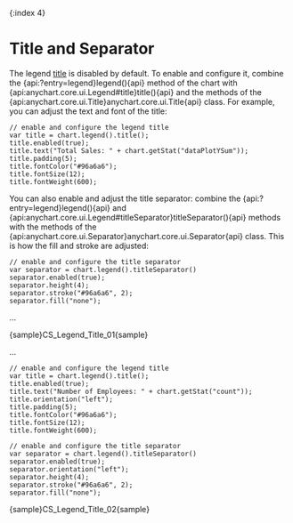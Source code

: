 {:index 4}
# Title and Separator

The legend [title](../Title) is disabled by default. To enable and configure it, combine the {api:?entry=legend}legend(){api} method of the chart with {api:anychart.core.ui.Legend#title}title(){api} and the methods of the {api:anychart.core.ui.Title}anychart.core.ui.Title{api} class. For example, you can adjust the text and font of the title:

```
// enable and configure the legend title
var title = chart.legend().title();
title.enabled(true);
title.text("Total Sales: " + chart.getStat("dataPlotYSum"));
title.padding(5);
title.fontColor("#96a6a6");
title.fontSize(12);
title.fontWeight(600);
```

You can also enable and adjust the title separator: combine the {api:?entry=legend}legend(){api} and {api:anychart.core.ui.Legend#titleSeparator}titleSeparator(){api} methods with the methods of the {api:anychart.core.ui.Separator}anychart.core.ui.Separator{api} class. This is how the fill and stroke are adjusted:

```
// enable and configure the title separator
var separator = chart.legend().titleSeparator()
separator.enabled(true);
separator.height(4);
separator.stroke("#96a6a6", 2);
separator.fill("none");
```

...

{sample}CS\_Legend\_Title\_01{sample}

...

```
// enable and configure the legend title
var title = chart.legend().title();
title.enabled(true);
title.text("Number of Employees: " + chart.getStat("count"));
title.orientation("left");
title.padding(5);
title.fontColor("#96a6a6");
title.fontSize(12);
title.fontWeight(600);

// enable and configure the title separator
var separator = chart.legend().titleSeparator()
separator.enabled(true);
separator.orientation("left");
separator.height(4);
separator.stroke("#96a6a6", 2);
separator.fill("none");
```

{sample}CS\_Legend\_Title\_02{sample}